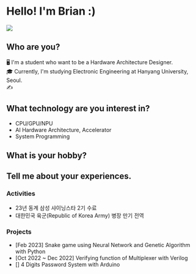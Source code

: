 # Hello! I'm Brian :)
<a href="mailto:s1331111@gmail.com"><img src="https://img.shields.io/badge/s1331111@gmail.com-EA4335??style=flat-square&logo=Gmail&logoColor=white"/></a>
## Who are you?
🖥 I'm a student who want to be a Hardware Architecture Designer.
\
🎓 Currently, I'm studying Electronic Engineering at Hanyang University, Seoul.
\
✍



## What technology are you interest in?
 - CPU/GPU/NPU
 - AI Hardware Architecture, Accelerator
 - System Programming
 
 
## What is your hobby?
 
 
## Tell me about your experiences.
### Activities
 - 23년 동계 삼성 샤이닝스타 2기 수료
 - 대한민국 육군(Republic of Korea Army) 병장 만기 전역

### Projects
 - [Feb 2023] Snake game using Neural Network and Genetic Algorithm with Python
 - [Oct 2022 ~ Dec 2022] Verifying function of Multiplexer with Verilog
 - [] 4 Digits Password System with Arduino
 


<!--
**ByeongWanChoi/ByeongWanChoi** is a ✨ _special_ ✨ repository because its `README.md` (this file) appears on your GitHub profile.

Here are some ideas to get you started:

- 🔭 I’m currently working on ...
- 🌱 I’m currently learning ...
- 👯 I’m looking to collaborate on ...
- 🤔 I’m looking for help with ...
- 💬 Ask me about ...
- 📫 How to reach me: ...
- 😄 Pronouns: ...
- ⚡ Fun fact: ...
-->
